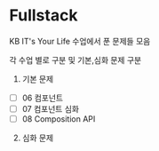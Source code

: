 # Fullstack
KB IT's Your Life 수업에서 푼 문제들 모음

각 수업 별로 구분 및 기본,심화 문제 구분
1. 기본 문제
 - [ ] 06 컴포넌트
 - [ ] 07 컴포넌트 심화
 - [ ] 08 Composition API
2. 심화 문제
